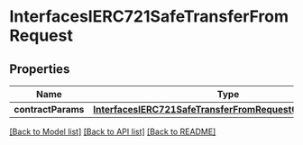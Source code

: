 # InterfacesIERC721SafeTransferFromRequest

## Properties
Name | Type | Description | Notes
------------ | ------------- | ------------- | -------------
**contractParams** | [**InterfacesIERC721SafeTransferFromRequestContractParams**](InterfacesIERC721SafeTransferFromRequestContractParams.md) |  | 

[[Back to Model list]](../README.md#documentation-for-models) [[Back to API list]](../README.md#documentation-for-api-endpoints) [[Back to README]](../README.md)



